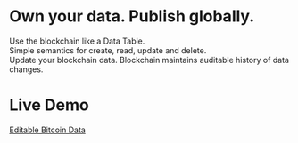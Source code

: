 # Own your data. Publish globally.

Use the blockchain like a Data Table.  
Simple semantics for create, read, update and delete.  
Update your blockchain data.
Blockchain maintains auditable history of data changes.

# Live Demo

[Editable Bitcoin Data](index.html)

